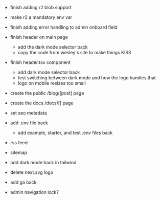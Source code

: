 

- finish adding r2 blob support

- make r2 a mandatory env var 


- finish adding error handling to admin onboard field


- finish header on main page

    - add the dark mode selector back
    - copy the code from wesley's site to make things KISS

- finish header.tsx component
    - add dark mode selector back
    - test switching between dark mode and how the logo handles that
    - logo on mobile resizes too small

- create the public /blog/[post] page

- create the docs /docs/[] page

- set seo metadata
- add .env file back
    - add example, starter, and test .env files back

- rss feed
- sitemap
- add dark mode back in tailwind

- delete next.svg logo

- add ga back

- admin navigation lock?
